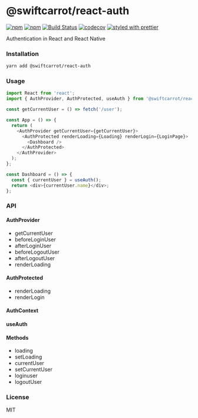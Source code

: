 # @swiftcarrot/react-auth

[![npm](https://img.shields.io/npm/v/@swiftcarrot/react-auth.svg)](https://www.npmjs.com/package/@swiftcarrot/react-auth)
[![npm](https://img.shields.io/npm/dm/@swiftcarrot/react-auth.svg)](https://www.npmjs.com/package/@swiftcarrot/react-auth)
[![Build Status](https://travis-ci.org/swiftcarrot/react-auth.svg?branch=master)](https://travis-ci.org/swiftcarrot/react-auth)
[![codecov](https://codecov.io/gh/swiftcarrot/react-auth/branch/master/graph/badge.svg)](https://codecov.io/gh/swiftcarrot/react-auth)
[![styled with prettier](https://img.shields.io/badge/styled_with-prettier-ff69b4.svg)](https://github.com/prettier/prettier)

Authentication in React and React Native

### Installation

```sh
yarn add @swiftcarrot/react-auth
```

### Usage

```javascript
import React from 'react';
import { AuthProvider, AuthProtected, useAuth } from '@swiftcarrot/react-auth';

const getCurrentUser = () => fetch('/user');

const App = () => {
  return (
    <AuthProvider getCurrentUser={getCurrentUser}>
      <AuthProtected renderLoading={Loading} renderLogin={LoginPage}>
        <Dashboard />
      </AuthProtected>
    </AuthProvider>
  );
};

const Dashboard = () => {
  const { currentUser } = useAuth();
  return <div>{currentUser.name}</div>;
};
```

### API

#### AuthProvider

- getCurrentUser
- beforeLoginUser
- afterLoginUser
- beforeLogoutUser
- afterLogoutUser
- renderLoading

#### AuthProtected

- renderLoading
- renderLogin

#### AuthContext

#### useAuth

#### Methods

- loading
- setLoading
- currentUser
- setCurrentUser
- loginuser
- logoutUser

### License

MIT
